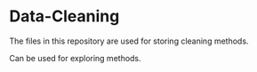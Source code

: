 # Data-Cleaning
 
The files in this repository are used for storing cleaning methods.

Can be used for exploring methods.